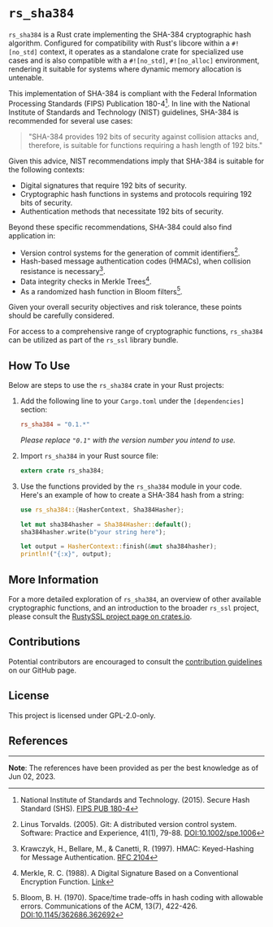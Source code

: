 # `rs_sha384`

`rs_sha384` is a Rust crate implementing the SHA-384 cryptographic hash algorithm. Configured for compatibility with Rust's libcore within a `#![no_std]` context, it operates as a standalone crate for specialized use cases and is also compatible with a `#![no_std]`, `#![no_alloc]` environment, rendering it suitable for systems where dynamic memory allocation is untenable.

This implementation of SHA-384 is compliant with the Federal Information Processing Standards (FIPS) Publication 180-4[^1]. In line with the National Institute of Standards and Technology (NIST) guidelines, SHA-384 is recommended for several use cases:

> "SHA-384 provides 192 bits of security against collision attacks and, therefore, is suitable for functions requiring a hash length of 192 bits."

Given this advice, NIST recommendations imply that SHA-384 is suitable for the following contexts:

- Digital signatures that require 192 bits of security.
- Cryptographic hash functions in systems and protocols requiring 192 bits of security.
- Authentication methods that necessitate 192 bits of security.

Beyond these specific recommendations, SHA-384 could also find application in:

- Version control systems for the generation of commit identifiers[^2].
- Hash-based message authentication codes (HMACs), when collision resistance is necessary[^3].
- Data integrity checks in Merkle Trees[^4].
- As a randomized hash function in Bloom filters[^5].

Given your overall security objectives and risk tolerance, these points should be carefully considered.

For access to a comprehensive range of cryptographic functions, `rs_sha384` can be utilized as part of the `rs_ssl` library bundle.

## How To Use

Below are steps to use the `rs_sha384` crate in your Rust projects:

1. Add the following line to your `Cargo.toml` under the `[dependencies]` section:

    ```toml
    rs_sha384 = "0.1.*"
    ```
   _Please replace `"0.1"` with the version number you intend to use._

2. Import `rs_sha384` in your Rust source file:

    ```rust
    extern crate rs_sha384;
    ```

3. Use the functions provided by the `rs_sha384` module in your code. Here's an example of how to create a SHA-384 hash from a string:

    ```rust
    use rs_sha384::{HasherContext, Sha384Hasher};

    let mut sha384hasher = Sha384Hasher::default();
    sha384hasher.write(b"your string here");

    let output = HasherContext::finish(&mut sha384hasher);
    println!("{:x}", output);
    ```

## More Information

For a more detailed exploration of `rs_sha384`, an overview of other available cryptographic functions, and an introduction to the broader `rs_ssl` project, please consult the [RustySSL project page on crates.io](https://crates.io/crates/rs_ssl).

## Contributions
Potential contributors are encouraged to consult the [contribution guidelines](https://github.com/RustySSL/rs_ssl/CONTRIBUTING.md) on our GitHub page.

## License

This project is licensed under GPL-2.0-only.

## References

[^1]: National Institute of Standards and Technology. (2015). Secure Hash Standard (SHS). [FIPS PUB 180-4](https://nvlpubs.nist.gov/nistpubs/FIPS/NIST.FIPS.180-4.pdf)

[^2]: Linus Torvalds. (2005). Git: A distributed version control system. Software: Practice and Experience, 41(1), 79-88. [DOI:10.1002/spe.1006](https://doi.org/10.1002/spe.1006)

[^3]: Krawczyk, H., Bellare, M., & Canetti, R. (1997). HMAC: Keyed-Hashing for Message Authentication. [RFC 2104](https://tools.ietf.org/html/rfc2104)

[^4]: Merkle, R. C. (1988). A Digital Signature Based on a Conventional Encryption Function. [Link](https://link.springer.com/content/pdf/10.1007/3-540-45961-8_24.pdf)

[^5]: Bloom, B. H. (1970). Space/time trade-offs in hash coding with allowable errors. Communications of the ACM, 13(7), 422-426. [DOI:10.1145/362686.362692](https://doi.org/10.1145/362686.362692)

---
**Note**: The references have been provided as per the best knowledge as of Jun 02, 2023.
